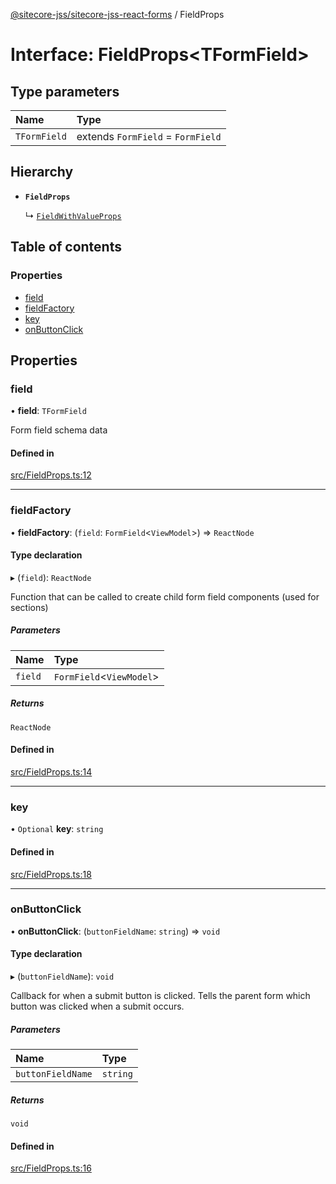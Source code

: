 [@sitecore-jss/sitecore-jss-react-forms](../README.md) / FieldProps

# Interface: FieldProps<TFormField\>

## Type parameters

| Name         | Type                              |
| :----------- | :-------------------------------- |
| `TFormField` | extends `FormField` = `FormField` |

## Hierarchy

- **`FieldProps`**

  ↳ [`FieldWithValueProps`](FieldWithValueProps.md)

## Table of contents

### Properties

- [field](FieldProps.md#field)
- [fieldFactory](FieldProps.md#fieldfactory)
- [key](FieldProps.md#key)
- [onButtonClick](FieldProps.md#onbuttonclick)

## Properties

### field

• **field**: `TFormField`

Form field schema data

#### Defined in

[src/FieldProps.ts:12](https://github.com/Sitecore/jss/blob/0b8b1fca9/packages/sitecore-jss-react-forms/src/FieldProps.ts#L12)

---

### fieldFactory

• **fieldFactory**: (`field`: `FormField`<`ViewModel`\>) => `ReactNode`

#### Type declaration

▸ (`field`): `ReactNode`

Function that can be called to create child form field components (used for sections)

##### Parameters

| Name    | Type                      |
| :------ | :------------------------ |
| `field` | `FormField`<`ViewModel`\> |

##### Returns

`ReactNode`

#### Defined in

[src/FieldProps.ts:14](https://github.com/Sitecore/jss/blob/0b8b1fca9/packages/sitecore-jss-react-forms/src/FieldProps.ts#L14)

---

### key

• `Optional` **key**: `string`

#### Defined in

[src/FieldProps.ts:18](https://github.com/Sitecore/jss/blob/0b8b1fca9/packages/sitecore-jss-react-forms/src/FieldProps.ts#L18)

---

### onButtonClick

• **onButtonClick**: (`buttonFieldName`: `string`) => `void`

#### Type declaration

▸ (`buttonFieldName`): `void`

Callback for when a submit button is clicked. Tells the parent form which button was clicked when a submit occurs.

##### Parameters

| Name              | Type     |
| :---------------- | :------- |
| `buttonFieldName` | `string` |

##### Returns

`void`

#### Defined in

[src/FieldProps.ts:16](https://github.com/Sitecore/jss/blob/0b8b1fca9/packages/sitecore-jss-react-forms/src/FieldProps.ts#L16)

